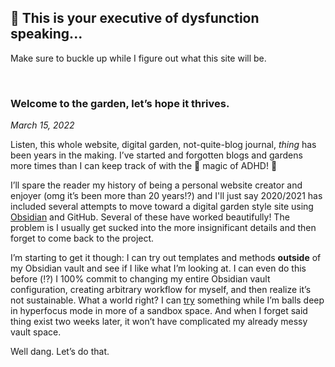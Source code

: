 ## 👋 This is your executive of dysfunction speaking...
Make sure to buckle up while I figure out what this site will be.

<br>

### Welcome to the garden, let’s hope it thrives.
*March 15, 2022*

Listen, this whole website, digital garden, not-quite-blog journal, *thing* has been years in the making. I’ve started and forgotten blogs and gardens more times than I can keep track of with the 🌈 magic of ADHD! 🙌

I’ll spare the reader my history of being a personal website creator and enjoyer (omg it’s been more than 20 years!?) and I'll just say 2020/2021 has included several attempts to move toward a digital garden style site using [Obsidian](https://obsidian.md/) and GitHub. Several of these have worked beautifully! The problem is I usually get sucked into the more insignificant details and then forget to come back to the project.

I’m starting to get it though: I can try out templates and methods **outside** of my Obsidian vault and see if I like what I’m looking at. I can even do this before (⁉️) I 100% commit to changing my entire Obsidian vault configuration, creating arbitrary workflow for myself, and then realize it’s not sustainable. What a world right? I can <ins>try</ins> something while I’m balls deep in hyperfocus mode in more of a sandbox space. And when I forget said thing exist two weeks later, it won’t have complicated my already messy vault space. 

Well dang. Let’s do that.
